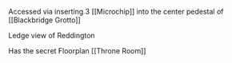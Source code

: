 Accessed via inserting 3 [[Microchip]] into the center pedestal of [[Blackbridge Grotto]]

Ledge view of Reddington

Has the secret Floorplan [[Throne Room]]